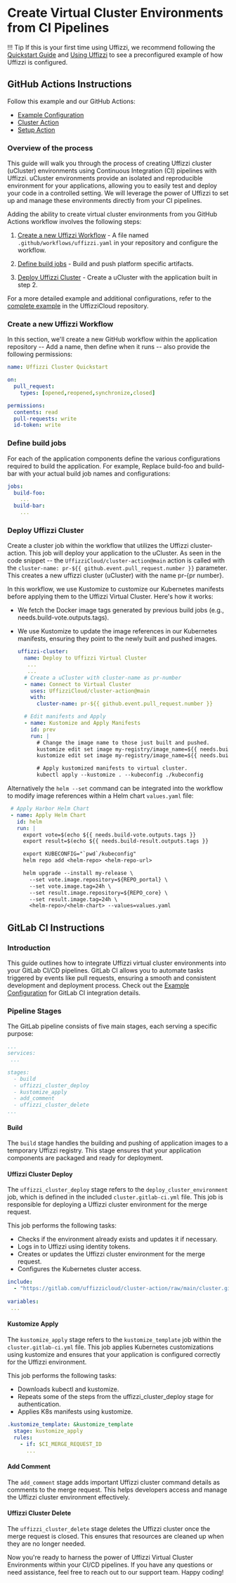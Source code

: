 # Create Virtual Cluster Environments from CI Pipelines

!!! Tip
    If this is your first time using Uffizzi, we recommend following the [Quickstart Guide](quickstart.md) and [Using Uffizzi](using-uffizzi.md) to see a preconfigured example of how Uffizzi is configured.

## GitHub Actions Instructions

Follow this example and our GitHub Actions:

- [Example Configuration](https://github.com/UffizziCloud/quickstart-k8s)  
- [Cluster Action](https://github.com/UffizziCloud/cluster-action)  
- [Setup Action](https://github.com/UffizziCloud/setup-action)  

### Overview of the process

This guide will walk you through the process of creating Uffizzi cluster (uCluster) environments using Continuous Integration (CI) pipelines with Uffizzi. uCluster environments provide an isolated and reproducible environment for your applications, allowing you to easily test and deploy your code in a controlled setting. We will leverage the power of Uffizzi to set up and manage these environments directly from your CI pipelines.

Adding the ability to create virtual cluster environments from you GitHub Actions workflow involves the following steps:

1. [Create a new Uffizzi Workflow](virtual-cluster-environment.md#create-a-new-uffizzi-workflow) - A file named `.github/workflows/uffizzi.yaml` in your repository and configure the workflow.

2. [Define build jobs](virtual-cluster-environment.md#define-build-jobs) - Build and push platform specific artifacts.

3. [Deploy Uffizzi Cluster](virtual-cluster-environment.md#deploy-uffizzi-cluster) - Create a uCluster with the application built in step 2.

For a more detailed example and additional configurations, refer to the [complete example](https://github.com/UffizziCloud/quickstart-k8s/blob/main/.github/workflows/uffizzi.yml) in the UffizziCloud repository.

### Create a new Uffizzi Workflow

In this section, we'll create a new GitHub workflow within the application repository -- Add a name, then define when it runs -- also provide the following permissions:
   ```yaml
   name: Uffizzi Cluster Quickstart

   on:
     pull_request:
       types: [opened,reopened,synchronize,closed]

   permissions:
     contents: read
     pull-requests: write
     id-token: write
   ```

### Define build jobs

For each of the application components define the various configurations required to build the application. For example, Replace build-foo and build-bar with your actual build job names and configurations:
   ```yaml
   jobs:
     build-foo:
       ...
     build-bar:
       ...
   ```

### Deploy Uffizzi Cluster

Create a cluster job within the workflow that utilizes the Uffizzi cluster-action. This job will deploy your application to the uCluster. As seen in the code snippet -- the `UffizziCloud/cluster-action@main` action is called with the `cluster-name: pr-${{ github.event.pull_request.number }}` parameter. This creates a new uffizzi cluster (uCluster) with the name pr-{pr number}.

In this workflow, we use Kustomize to customize our Kubernetes manifests before applying them to the Uffizzi Virtual Cluster. Here's how it works:

- We fetch the Docker image tags generated by previous build jobs (e.g., needs.build-vote.outputs.tags).
- We use Kustomize to update the image references in our Kubernetes manifests, ensuring they point to the newly built and pushed images.

   ```yaml
   uffizzi-cluster:
     name: Deploy to Uffizzi Virtual Cluster
      ...
      ...
     # Create a uCluster with cluster-name as pr-number
     - name: Connect to Virtual Cluster
       uses: UffizziCloud/cluster-action@main
       with:
         cluster-name: pr-${{ github.event.pull_request.number }}

     # Edit manifests and Apply
     - name: Kustomize and Apply Manifests
       id: prev
       run: |
         # Change the image name to those just built and pushed.
         kustomize edit set image my-registry/image_name=${{ needs.build-vote.outputs.tags }}
         kustomize edit set image my-registry/image_name=${{ needs.build-vote.outputs.tags }}

         # Apply kustomized manifests to virtual cluster.
         kubectl apply --kustomize . --kubeconfig ./kubeconfig
   ```
  
Alternatively the `helm --set` command can be integrated into the workflow to modify image references within a Helm chart `values.yaml` file:

   ```yaml
    # Apply Harbor Helm Chart
    - name: Apply Helm Chart
      id: helm
      run: |
        export vote=$(echo ${{ needs.build-vote.outputs.tags }} 
        export result=$(echo ${{ needs.build-result.outputs.tags }}

        export KUBECONFIG="`pwd`/kubeconfig"
        helm repo add <helm-repo> <helm-repo-url>

        helm upgrade --install my-release \
          --set vote.image.repository=${REPO_portal} \
          --set vote.image.tag=24h \
          --set result.image.repository=${REPO_core} \
          --set result.image.tag=24h \
          <helm-repo>/<helm-chart> --values=values.yaml
   ```

## GitLab CI Instructions

### Introduction

This guide outlines how to integrate Uffizzi virtual cluster environments into your GitLab CI/CD pipelines. GitLab CI allows you to automate tasks triggered by events like pull requests, ensuring a smooth and consistent development and deployment process. Check out the [Example Configuration](https://gitlab.com/uffizzicloud/quickstart-k8s/-/blob/main/.gitlab-ci.yml) for GitLab CI integration details.

### Pipeline Stages

The GitLab pipeline consists of five main stages, each serving a specific purpose:
```yaml hl_lines="5-10" title=".gitlab-ci.yml"
...
services:
 ...

stages:
  - build
  - uffizzi_cluster_deploy
  - kustomize_apply
  - add_comment
  - uffizzi_cluster_delete
...
```

#### **Build**
The `build` stage handles the building and pushing of application images to a temporary Uffizzi registry. This stage ensures that your application components are packaged and ready for deployment.

#### **Uffizzi Cluster Deploy**
The `uffizzi_cluster_deploy` stage refers to the `deploy_cluster_environment` job, which is defined in the included `cluster.gitlab-ci.yml` file. This job is responsible for deploying a Uffizzi cluster environment for the merge request.

This job performs the following tasks:

- Checks if the environment already exists and updates it if necessary.
- Logs in to Uffizzi using identity tokens.
- Creates or updates the Uffizzi cluster environment for the merge request.
- Configures the Kubernetes cluster access.

```yaml hl_lines="1-2" title=".gitlab-ci.yml"
include:
  - "https://gitlab.com/uffizzicloud/cluster-action/raw/main/cluster.gitlab-ci.yml"
    
variables:
 ...
```

#### **Kustomize Apply** 
The `kustomize_apply` stage refers to the `kustomize_template` job within the `cluster.gitlab-ci.yml` file. This job applies Kubernetes customizations using kustomize and ensures that your application is configured correctly for the Uffizzi environment.

This job performs the following tasks:

- Downloads kubectl and kustomize.
- Repeats some of the steps from the uffizzi_cluster_deploy stage for authentication.
- Applies K8s manifests using kustomize.

```yaml title="cluster.gitlab-ci.yml"
.kustomize_template: &kustomize_template
  stage: kustomize_apply
  rules:
    - if: $CI_MERGE_REQUEST_ID
      ...
```

#### **Add Comment** 
The `add_comment` stage adds important Uffizzi cluster command details as comments to the merge request. This helps developers access and manage the Uffizzi cluster environment effectively.

#### **Uffizzi Cluster Delete** 
The `uffizzi_cluster_delete` stage deletes the Uffizzi cluster once the merge request is closed. This ensures that resources are cleaned up when they are no longer needed.

Now you're ready to harness the power of Uffizzi Virtual Cluster Environments within your CI/CD pipelines. If you have any questions or need assistance, feel free to reach out to our support team. Happy coding!